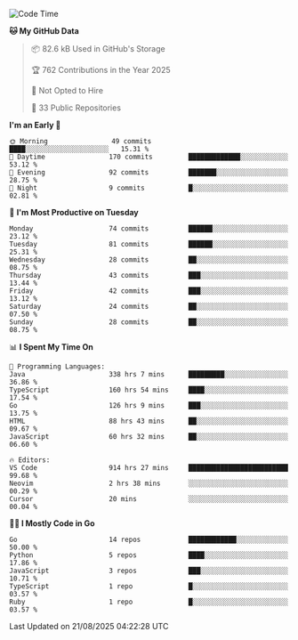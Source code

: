 <!--START_SECTION:thansetan-waka-->
![Code Time](http://img.shields.io/badge/Code%20Time-917%20hrs%2057%20mins-blue)

**🐱 My GitHub Data** 

> 📦 82.6 kB Used in GitHub's Storage 
 > 
> 🏆 762 Contributions in the Year 2025
 > 
> 🚫 Not Opted to Hire
 > 
> 📜 33 Public Repositories 
 > 

**I'm an Early 🐤** 

```text
🌞 Morning                49 commits          ████░░░░░░░░░░░░░░░░░░░░░   15.31 % 
🌆 Daytime                170 commits         █████████████░░░░░░░░░░░░   53.12 % 
🌃 Evening                92 commits          ███████░░░░░░░░░░░░░░░░░░   28.75 % 
🌙 Night                  9 commits           █░░░░░░░░░░░░░░░░░░░░░░░░   02.81 % 
```

📅 **I'm Most Productive on Tuesday** 

```text
Monday                   74 commits          ██████░░░░░░░░░░░░░░░░░░░   23.12 % 
Tuesday                  81 commits          ██████░░░░░░░░░░░░░░░░░░░   25.31 % 
Wednesday                28 commits          ██░░░░░░░░░░░░░░░░░░░░░░░   08.75 % 
Thursday                 43 commits          ███░░░░░░░░░░░░░░░░░░░░░░   13.44 % 
Friday                   42 commits          ███░░░░░░░░░░░░░░░░░░░░░░   13.12 % 
Saturday                 24 commits          ██░░░░░░░░░░░░░░░░░░░░░░░   07.50 % 
Sunday                   28 commits          ██░░░░░░░░░░░░░░░░░░░░░░░   08.75 % 
```

📊 **I Spent My Time On** 

```text
💬 Programming Languages: 
Java                     338 hrs 7 mins      █████████░░░░░░░░░░░░░░░░   36.86 % 
TypeScript               160 hrs 54 mins     ████░░░░░░░░░░░░░░░░░░░░░   17.54 % 
Go                       126 hrs 9 mins      ███░░░░░░░░░░░░░░░░░░░░░░   13.75 % 
HTML                     88 hrs 43 mins      ██░░░░░░░░░░░░░░░░░░░░░░░   09.67 % 
JavaScript               60 hrs 32 mins      ██░░░░░░░░░░░░░░░░░░░░░░░   06.60 % 

🔥 Editors: 
VS Code                  914 hrs 27 mins     █████████████████████████   99.68 % 
Neovim                   2 hrs 38 mins       ░░░░░░░░░░░░░░░░░░░░░░░░░   00.29 % 
Cursor                   20 mins             ░░░░░░░░░░░░░░░░░░░░░░░░░   00.04 % 
```

**🧑‍💻 I Mostly Code in Go** 

```text
Go                       14 repos            ████████████░░░░░░░░░░░░░   50.00 % 
Python                   5 repos             ████░░░░░░░░░░░░░░░░░░░░░   17.86 % 
JavaScript               3 repos             ███░░░░░░░░░░░░░░░░░░░░░░   10.71 % 
TypeScript               1 repo              █░░░░░░░░░░░░░░░░░░░░░░░░   03.57 % 
Ruby                     1 repo              █░░░░░░░░░░░░░░░░░░░░░░░░   03.57 % 
```

Last Updated on 21/08/2025 04:22:28 UTC
<!--END_SECTION:thansetan-waka-->